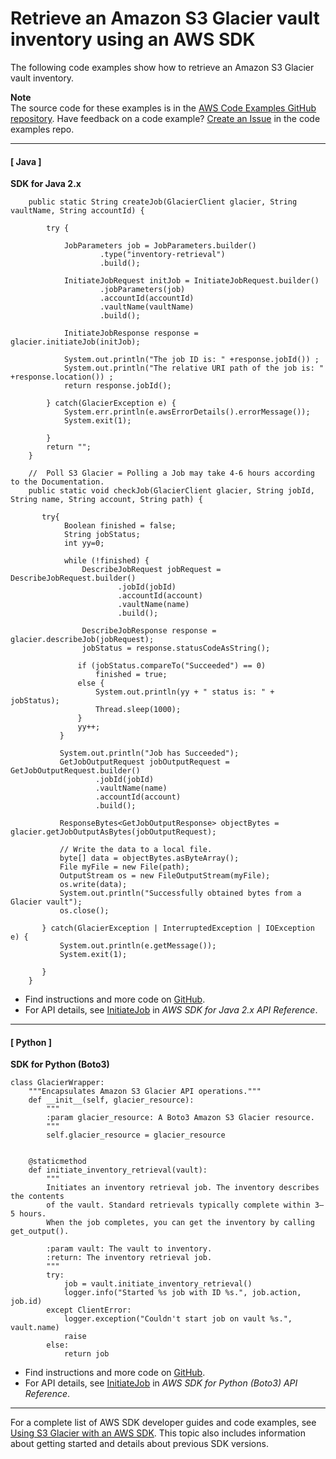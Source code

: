 # Retrieve an Amazon S3 Glacier vault inventory using an AWS SDK<a name="example_glacier_InitiateJob_InventoryRetrieval_section"></a>

The following code examples show how to retrieve an Amazon S3 Glacier vault inventory\.

**Note**  
The source code for these examples is in the [AWS Code Examples GitHub repository](https://github.com/awsdocs/aws-doc-sdk-examples)\. Have feedback on a code example? [Create an Issue](https://github.com/awsdocs/aws-doc-sdk-examples/issues/new/choose) in the code examples repo\. 

------
#### [ Java ]

**SDK for Java 2\.x**  
  

```
    public static String createJob(GlacierClient glacier, String vaultName, String accountId) {

        try {

            JobParameters job = JobParameters.builder()
                    .type("inventory-retrieval")
                    .build();

            InitiateJobRequest initJob = InitiateJobRequest.builder()
                    .jobParameters(job)
                    .accountId(accountId)
                    .vaultName(vaultName)
                    .build();

            InitiateJobResponse response = glacier.initiateJob(initJob);

            System.out.println("The job ID is: " +response.jobId()) ;
            System.out.println("The relative URI path of the job is: " +response.location()) ;
            return response.jobId();

        } catch(GlacierException e) {
            System.err.println(e.awsErrorDetails().errorMessage());
            System.exit(1);

        }
        return "";
    }

    //  Poll S3 Glacier = Polling a Job may take 4-6 hours according to the Documentation.
    public static void checkJob(GlacierClient glacier, String jobId, String name, String account, String path) {

       try{
            Boolean finished = false;
            String jobStatus;
            int yy=0;

            while (!finished) {
                DescribeJobRequest jobRequest = DescribeJobRequest.builder()
                        .jobId(jobId)
                        .accountId(account)
                        .vaultName(name)
                        .build();

                DescribeJobResponse response = glacier.describeJob(jobRequest);
                jobStatus = response.statusCodeAsString();

               if (jobStatus.compareTo("Succeeded") == 0)
                   finished = true;
               else {
                   System.out.println(yy + " status is: " + jobStatus);
                   Thread.sleep(1000);
               }
               yy++;
           }

           System.out.println("Job has Succeeded");
           GetJobOutputRequest jobOutputRequest = GetJobOutputRequest.builder()
                   .jobId(jobId)
                   .vaultName(name)
                   .accountId(account)
                   .build();

           ResponseBytes<GetJobOutputResponse> objectBytes = glacier.getJobOutputAsBytes(jobOutputRequest);

           // Write the data to a local file.
           byte[] data = objectBytes.asByteArray();
           File myFile = new File(path);
           OutputStream os = new FileOutputStream(myFile);
           os.write(data);
           System.out.println("Successfully obtained bytes from a Glacier vault");
           os.close();

       } catch(GlacierException | InterruptedException | IOException e) {
           System.out.println(e.getMessage());
           System.exit(1);

       }
    }
```
+  Find instructions and more code on [GitHub](https://github.com/awsdocs/aws-doc-sdk-examples/tree/main/javav2/example_code/glacier#readme)\. 
+  For API details, see [InitiateJob](https://docs.aws.amazon.com/goto/SdkForJavaV2/glacier-2012-06-01/InitiateJob) in *AWS SDK for Java 2\.x API Reference*\. 

------
#### [ Python ]

**SDK for Python \(Boto3\)**  
  

```
class GlacierWrapper:
    """Encapsulates Amazon S3 Glacier API operations."""
    def __init__(self, glacier_resource):
        """
        :param glacier_resource: A Boto3 Amazon S3 Glacier resource.
        """
        self.glacier_resource = glacier_resource


    @staticmethod
    def initiate_inventory_retrieval(vault):
        """
        Initiates an inventory retrieval job. The inventory describes the contents
        of the vault. Standard retrievals typically complete within 3—5 hours.
        When the job completes, you can get the inventory by calling get_output().

        :param vault: The vault to inventory.
        :return: The inventory retrieval job.
        """
        try:
            job = vault.initiate_inventory_retrieval()
            logger.info("Started %s job with ID %s.", job.action, job.id)
        except ClientError:
            logger.exception("Couldn't start job on vault %s.", vault.name)
            raise
        else:
            return job
```
+  Find instructions and more code on [GitHub](https://github.com/awsdocs/aws-doc-sdk-examples/tree/main/python/example_code/glacier#code-examples)\. 
+  For API details, see [InitiateJob](https://docs.aws.amazon.com/goto/boto3/glacier-2012-06-01/InitiateJob) in *AWS SDK for Python \(Boto3\) API Reference*\. 

------

For a complete list of AWS SDK developer guides and code examples, see [Using S3 Glacier with an AWS SDK](sdk-general-information-section.md)\. This topic also includes information about getting started and details about previous SDK versions\.
